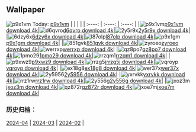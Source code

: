 ## Wallpaper
![p9x1vm](https://w.wallhaven.cc/full/p9/wallhaven-p9x1vm.jpg) Today: [p9x1vm](https://th.wallhaven.cc/small/p9/p9x1vm.jpg)
|      |      |      |
| :----: | :----: | :----: |
|![p9x1vm](https://th.wallhaven.cc/small/p9/p9x1vm.jpg)[p9x1vm download 4k](https://wallhaven.cc/w/p9x1vm)|![d6qvro](https://th.wallhaven.cc/small/d6/d6qvro.jpg)[d6qvro download 4k](https://wallhaven.cc/w/d6qvro)|![2y5r9x](https://th.wallhaven.cc/small/2y/2y5r9x.jpg)[2y5r9x download 4k](https://wallhaven.cc/w/2y5r9x)|
|![6dzy6x](https://th.wallhaven.cc/small/6d/6dzy6x.jpg)[6dzy6x download 4k](https://wallhaven.cc/w/6dzy6x)|![l87olp](https://th.wallhaven.cc/small/l8/l87olp.jpg)[l87olp download 4k](https://wallhaven.cc/w/l87olp)|![p9x1gm](https://th.wallhaven.cc/small/p9/p9x1gm.jpg)[p9x1gm download 4k](https://wallhaven.cc/w/p9x1gm)|
|![851gvk](https://th.wallhaven.cc/small/85/851gvk.jpg)[851gvk download 4k](https://wallhaven.cc/w/851gvk)|![zyroeo](https://th.wallhaven.cc/small/zy/zyroeo.jpg)[zyroeo download 4k](https://wallhaven.cc/w/zyroeo)|![werrxp](https://th.wallhaven.cc/small/we/werrxp.jpg)[werrxp download 4k](https://wallhaven.cc/w/werrxp)|
|![qz8po7](https://th.wallhaven.cc/small/qz/qz8po7.jpg)[qz8po7 download 4k](https://wallhaven.cc/w/qz8po7)|![1pmo29](https://th.wallhaven.cc/small/1p/1pmo29.jpg)[1pmo29 download 4k](https://wallhaven.cc/w/1pmo29)|![rrzqm1](https://th.wallhaven.cc/small/rr/rrzqm1.jpg)[rrzqm1 download 4k](https://wallhaven.cc/w/rrzqm1)|
|![p9xwz9](https://th.wallhaven.cc/small/p9/p9xwz9.jpg)[p9xwz9 download 4k](https://wallhaven.cc/w/p9xwz9)|![rrzg5j](https://th.wallhaven.cc/small/rr/rrzg5j.jpg)[rrzg5j download 4k](https://wallhaven.cc/w/rrzg5j)|![vqroyp](https://th.wallhaven.cc/small/vq/vqroyp.jpg)[vqroyp download 4k](https://wallhaven.cc/w/vqroyp)|
|![ex18g8](https://th.wallhaven.cc/small/ex/ex18g8.jpg)[ex18g8 download 4k](https://wallhaven.cc/w/ex18g8)|![wer37x](https://th.wallhaven.cc/small/we/wer37x.jpg)[wer37x download 4k](https://wallhaven.cc/w/wer37x)|![2y5956](https://th.wallhaven.cc/small/2y/2y5956.jpg)[2y5956 download 4k](https://wallhaven.cc/w/2y5956)|
|![yxrvkk](https://th.wallhaven.cc/small/yx/yxrvkk.jpg)[yxrvkk download 4k](https://wallhaven.cc/w/yxrvkk)|![rrz1rw](https://th.wallhaven.cc/small/rr/rrz1rw.jpg)[rrz1rw download 4k](https://wallhaven.cc/w/rrz1rw)|![2y556g](https://th.wallhaven.cc/small/2y/2y556g.jpg)[2y556g download 4k](https://wallhaven.cc/w/2y556g)|
|![jxoz3m](https://th.wallhaven.cc/small/jx/jxoz3m.jpg)[jxoz3m download 4k](https://wallhaven.cc/w/jxoz3m)|![qz872r](https://th.wallhaven.cc/small/qz/qz872r.jpg)[qz872r download 4k](https://wallhaven.cc/w/qz872r)|![jxoe7m](https://th.wallhaven.cc/small/jx/jxoe7m.jpg)[jxoe7m download 4k](https://wallhaven.cc/w/jxoe7m)|

### 历史归档：
[2024-04](https://github.com/april-projects/april-wallpaper/tree/main/picture/2024-04/) | [2024-03](https://github.com/april-projects/april-wallpaper/tree/main/picture/2024-03/) | [2024-02](https://github.com/april-projects/april-wallpaper/tree/main/picture/2024-02/) | 